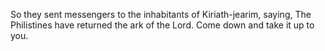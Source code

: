 So they sent messengers to the inhabitants of Kiriath-jearim, saying, The Philistines have returned the ark of the Lord. Come down and take it up to you.

